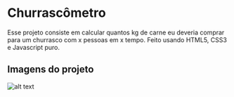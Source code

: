 # Churrascômetro
Esse projeto consiste em calcular quantos kg de carne eu deveria comprar para um churrasco com x pessoas em x tempo.
Feito usando HTML5, CSS3 e Javascript puro.

## Imagens do projeto
![alt text](../Programadorbr/Churras/assets/images/churras)
